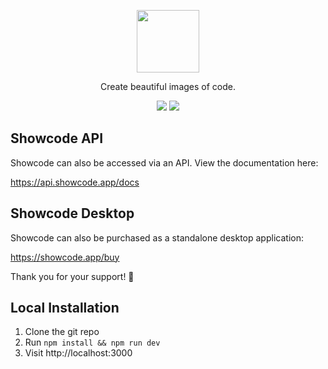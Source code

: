 <p align="center">
  <img src="https://github.com/stevebauman/showcode/blob/master/static/logo.svg" width="100">
</p>

<p align="center">
  Create beautiful images of code.
</p>

<p align="center">
<a href="https://github.com/stevebauman/showcode/actions"><img src="https://github.com/stevebauman/showcode/actions/workflows/run-tests.yml/badge.svg"></a>
<a href="https://app.netlify.com/sites/festive-hermann-8f687a/deploys"><img src="https://api.netlify.com/api/v1/badges/d70b101b-8b59-4615-ade1-23c055a6133b/deploy-status"></a>
</p>

## Showcode API

Showcode can also be accessed via an API. View the documentation here:

https://api.showcode.app/docs

## Showcode Desktop

Showcode can also be purchased as a standalone desktop application:

https://showcode.app/buy

Thank you for your support! 🙏

## Local Installation

1. Clone the git repo
2. Run `npm install && npm run dev`
3. Visit http://localhost:3000
